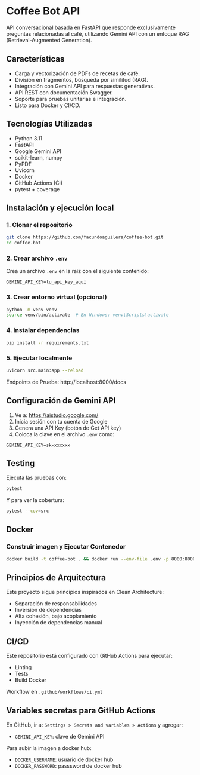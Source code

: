 
# Coffee Bot API

API conversacional basada en FastAPI que responde exclusivamente preguntas relacionadas al café, utilizando Gemini API con un enfoque RAG (Retrieval-Augmented Generation).


## Características

- Carga y vectorización de PDFs de recetas de café.
- División en fragmentos, búsqueda por similitud (RAG).
- Integración con Gemini API para respuestas generativas.
- API REST con documentación Swagger.
- Soporte para pruebas unitarias e integración.
- Listo para Docker y CI/CD.

## Tecnologías Utilizadas

- Python 3.11
- FastAPI
- Google Gemini API
- scikit-learn, numpy
- PyPDF 
- Uvicorn
- Docker 
- GitHub Actions (CI)
- pytest + coverage

## Instalación y ejecución local

### 1. Clonar el repositorio

```bash
git clone https://github.com/facundoaguilera/coffee-bot.git
cd coffee-bot
```

### 2. Crear archivo `.env`

Crea un archivo `.env` en la raíz con el siguiente contenido:

```env
GEMINI_API_KEY=tu_api_key_aquí
```

### 3. Crear entorno virtual (opcional)

```bash
python -m venv venv
source venv/bin/activate  # En Windows: venv\Scripts\activate
```

### 4. Instalar dependencias

```bash
pip install -r requirements.txt
```

### 5. Ejecutar localmente

```bash
uvicorn src.main:app --reload
```

Endpoints de Prueba: http://localhost:8000/docs

## Configuración de Gemini API

1. Ve a: https://aistudio.google.com/
2. Inicia sesión con tu cuenta de Google
3. Genera una API Key (botón de Get API key)
4. Coloca la clave en el archivo `.env` como:

```env
GEMINI_API_KEY=sk-xxxxxx
```

## Testing

Ejecuta las pruebas con:

```bash
pytest
```

Y para ver la cobertura:

```bash
pytest --cov=src
```

## Docker

### Construir imagen y Ejecutar Contenedor

```bash
docker build -t coffee-bot . && docker run --env-file .env -p 8000:8000 coffee-bot
```

## Principios de Arquitectura

Este proyecto sigue principios inspirados en Clean Architecture:

- Separación de responsabilidades
- Inversión de dependencias
- Alta cohesión, bajo acoplamiento
- Inyección de dependencias manual

## CI/CD

Este repositorio está configurado con GitHub Actions para ejecutar:

- Linting
- Tests
- Build Docker

Workflow en `.github/workflows/ci.yml`
## Variables secretas para GitHub Actions

En GitHub, ir a: `Settings > Secrets and variables > Actions` y agregar:

- `GEMINI_API_KEY`: clave de Gemini API

Para subir la imagen a docker hub:

- `DOCKER_USERNAME`: usuario de docker hub
- `DOCKER_PASSWORD`: passsword de docker hub



